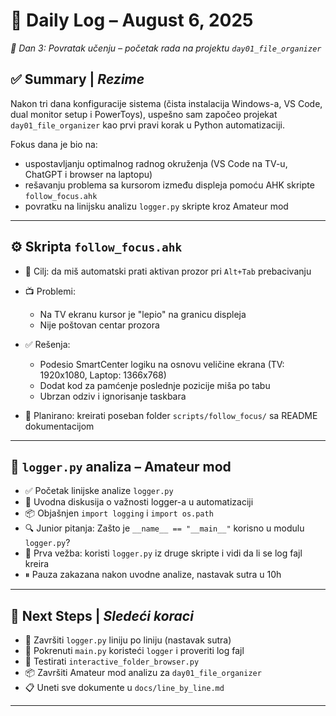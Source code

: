 # 🧠 Daily Log – August 6, 2025

_📍 Dan 3: Povratak učenju – početak rada na projektu `day01_file_organizer`_

## ✅ Summary | _Rezime_

Nakon tri dana konfiguracije sistema (čista instalacija Windows-a, VS Code, dual monitor setup i PowerToys), uspešno sam započeo projekat `day01_file_organizer` kao prvi pravi korak u Python automatizaciji.

Fokus dana je bio na:

- uspostavljanju optimalnog radnog okruženja (VS Code na TV-u, ChatGPT i browser na laptopu)
- rešavanju problema sa kursorom između displeja pomoću AHK skripte `follow_focus.ahk`
- povratku na linijsku analizu `logger.py` skripte kroz Amateur mod

---

## ⚙️ Skripta `follow_focus.ahk`

- 🎯 Cilj: da miš automatski prati aktivan prozor pri `Alt+Tab` prebacivanju
- 📺 Problemi:
  - Na TV ekranu kursor je "lepio" na granicu displeja
  - Nije poštovan centar prozora
- ✅ Rešenja:

  - Podesio SmartCenter logiku na osnovu veličine ekrana (TV: 1920x1080, Laptop: 1366x768)
  - Dodat kod za pamćenje poslednje pozicije miša po tabu
  - Ubrzan odziv i ignorisanje taskbara

- 📁 Planirano: kreirati poseban folder `scripts/follow_focus/` sa README dokumentacijom

---

## 🐍 `logger.py` analiza – Amateur mod

- ✅ Početak linijske analize `logger.py`
- 🧠 Uvodna diskusija o važnosti logger-a u automatizaciji
- 📦 Objašnjen `import logging` i `import os.path`
- 🔍 Junior pitanja: Zašto je `__name__ == "__main__"` korisno u modulu `logger.py`?
- 🧱 Prva vežba: koristi `logger.py` iz druge skripte i vidi da li se log fajl kreira
- ⏸ Pauza zakazana nakon uvodne analize, nastavak sutra u 10h

---

## 🧭 Next Steps | _Sledeći koraci_

- 🔁 Završiti `logger.py` liniju po liniju (nastavak sutra)
- 📁 Pokrenuti `main.py` koristeći `logger` i proveriti log fajl
- 🧪 Testirati `interactive_folder_browser.py`
- 📦 Završiti Amateur mod analizu za `day01_file_organizer`
- 📋 Uneti sve dokumente u `docs/line_by_line.md`

---
